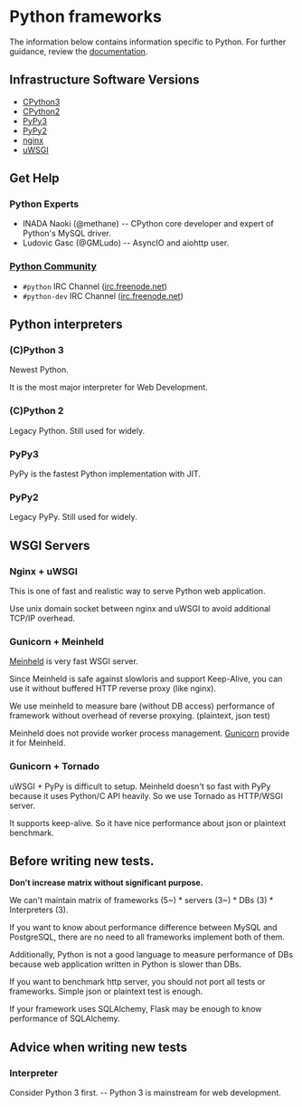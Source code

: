 # Python frameworks

The information below contains information specific to Python. 
For further guidance, review the 
[documentation](https://github.com/khulnasoft/BenchWeb/wiki).

## Infrastructure Software Versions

* [CPython3](https://www.python.org/)
* [CPython2](https://www.python.org/)
* [PyPy3](http://pypy.org/)
* [PyPy2](http://pypy.org/)
* [nginx](http://nginx.org/)
* [uWSGI](https://uwsgi-docs.readthedocs.org/en/latest/)

## Get Help

### Python Experts

* INADA Naoki (@methane) -- CPython core developer and expert of Python's MySQL driver.
* Ludovic Gasc (@GMLudo) -- AsyncIO and aiohttp user.

### [Python Community](https://www.python.org/community/)

* `#python` IRC Channel ([irc.freenode.net](http://freenode.net/))
* `#python-dev` IRC Channel ([irc.freenode.net](http://freenode.net/))

## Python interpreters

### (C)Python 3

Newest Python.

It is the most major interpreter for Web Development.

### (C)Python 2

Legacy Python. Still used for widely.

### PyPy3

PyPy is the fastest Python implementation with JIT.

### PyPy2

Legacy PyPy. Still used for widely.

## WSGI Servers

### Nginx + uWSGI

This is one of fast and realistic way to serve Python web application.

Use unix domain socket between nginx and uWSGI to avoid additional TCP/IP overhead.


### Gunicorn + Meinheld

[Meinheld](https://github.com/mopemope/meinheld) is very fast WSGI server.

Since Meinheld is safe against slowloris and support Keep-Alive, you can use it
without buffered HTTP reverse proxy (like nginx).

We use meinheld to measure bare (without DB access) performance of framework without
overhead of reverse proxying. (plaintext, json test)

Meinheld does not provide worker process management.
[Gunicorn](http://gunicorn.org/) provide it for Meinheld.


### Gunicorn + Tornado

uWSGI + PyPy is difficult to setup.
Meinheld doesn't so fast with PyPy because it uses Python/C API heavily.
So we use Tornado as HTTP/WSGI server.

It supports keep-alive. So it have nice performance about json or plaintext benchmark.


## Before writing new tests.

**Don't increase matrix without significant purpose.**

We can't maintain matrix of frameworks (5~) * servers (3~) * DBs (3) * Interpreters (3).

If you want to know about performance difference between MySQL and PostgreSQL,
there are no need to all frameworks implement both of them.

Additionally, Python is not a good language to measure performance of DBs because
web application written in Python is slower than DBs.

If you want to benchmark http server, you should not port all tests or frameworks.
Simple json or plaintext test is enough.

If your framework uses SQLAlchemy, Flask may be enough to know performance of SQLAlchemy.


## Advice when writing new tests

### Interpreter

Consider Python 3 first. -- Python 3 is mainstream for web development.